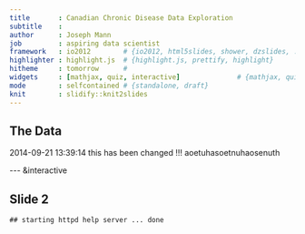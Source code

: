 ```yaml
---
title       : Canadian Chronic Disease Data Exploration
subtitle    : 
author      : Joseph Mann 
job         : aspiring data scientist
framework   : io2012        # {io2012, html5slides, shower, dzslides, ...}
highlighter : highlight.js  # {highlight.js, prettify, highlight}
hitheme     : tomorrow      # 
widgets     : [mathjax, quiz, interactive]              # {mathjax, quiz, bootstrap}
mode        : selfcontained # {standalone, draft}
knit        : slidify::knit2slides
---
```


## The Data
2014-09-21 13:39:14
this has been changed !!! aoetuhasoetnuhaosenuth


---  &interactive

## Slide 2


```
## starting httpd help server ... done
```



